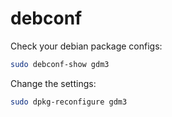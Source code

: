 # debconf

Check your debian package configs:
```bash
sudo debconf-show gdm3
```

Change the settings:
```bash
sudo dpkg-reconfigure gdm3
```
